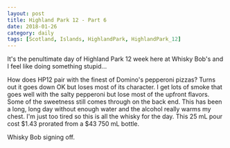 ```yaml
---
layout: post
title: Highland Park 12 - Part 6
date: 2018-01-26
category: daily
tags: [Scotland, Islands, HighlandPark, HighlandPark_12]
---
```


It's the penultimate day of Highland Park 12 week here at Whisky Bob's and I feel like doing something stupid...

How does HP12 pair with the finest of Domino's pepperoni pizzas? Turns out it goes down OK but loses most of its character. I get lots of smoke that goes well with the salty pepperoni but lose most of the upfront flavors. Some of the sweetness still comes through on the back end. This has been a long, long day without enough water and the alcohol really warms my chest. I'm just too tired so this is all the whisky for the day. This 25 mL pour cost $1.43 prorated from a $43 750 mL bottle.

Whisky Bob signing off.

